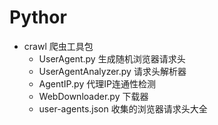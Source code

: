 # Pythor

- crawl 爬虫工具包
    - UserAgent.py 生成随机浏览器请求头
    - UserAgentAnalyzer.py 请求头解析器
    - AgentIP.py 代理IP连通性检测
    - WebDownloader.py 下载器
    - user-agents.json 收集的浏览器请求头大全